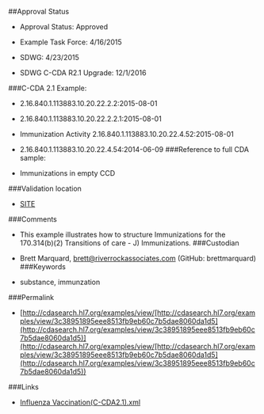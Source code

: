 ##Approval Status 

* Approval Status: Approved
* Example Task Force: 4/16/2015
* SDWG: 4/23/2015

* SDWG C-CDA R2.1 Upgrade: 12/1/2016    

###C-CDA 2.1 Example: 
 

* 2.16.840.1.113883.10.20.22.2.2:2015-08-01

* 2.16.840.1.113883.10.20.22.2.2.1:2015-08-01

* Immunization Activity 2.16.840.1.113883.10.20.22.4.52:2015-08-01

* 2.16.840.1.113883.10.20.22.4.54:2014-06-09
###Reference to full CDA sample:
* Immunizations in empty CCD


###Validation location

* [SITE](https://sitenv.org/c-cda-validator)


###Comments

* This example illustrates how to structure Immunizations for the 170.314(b)(2) Transitions of care - J) Immunizations.
###Custodian

*  Brett Marquard, brett@riverrockassociates.com (GitHub: brettmarquard)
###Keywords

* substance, immunzation 

###Permalink 

* [http://cdasearch.hl7.org/examples/view/[http://cdasearch.hl7.org/examples/view/3c38951895eee8513fb9eb60c7b5dae8060da1d5](http://cdasearch.hl7.org/examples/view/3c38951895eee8513fb9eb60c7b5dae8060da1d5)](http://cdasearch.hl7.org/examples/view/[http://cdasearch.hl7.org/examples/view/3c38951895eee8513fb9eb60c7b5dae8060da1d5](http://cdasearch.hl7.org/examples/view/3c38951895eee8513fb9eb60c7b5dae8060da1d5))

###Links 

* [Influenza Vaccination(C-CDA2.1).xml](https://github.com/HL7/C-CDA-Examples/tree/master/Immunizations/Influenza%20Vaccination/Influenza%20Vaccination%28C-CDA2.1%29.xml)

